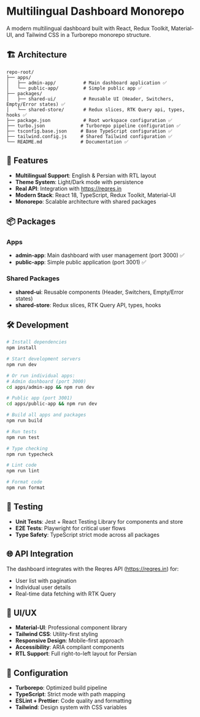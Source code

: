 # Multilingual Dashboard Monorepo

A modern multilingual dashboard built with React, Redux Toolkit, Material-UI, and Tailwind CSS in a Turborepo monorepo structure.

## 🏗 Architecture

```
repo-root/
├── apps/
│   ├── admin-app/          # Main dashboard application ✅
│   └── public-app/         # Simple public app ✅
├── packages/
│   ├── shared-ui/          # Reusable UI (Header, Switchers, Empty/Error states) ✅
│   └── shared-store/       # Redux slices, RTK Query api, types, hooks ✅
├── package.json            # Root workspace configuration ✅
├── turbo.json             # Turborepo pipeline configuration ✅
├── tsconfig.base.json     # Base TypeScript configuration ✅
├── tailwind.config.js     # Shared Tailwind configuration ✅
└── README.md              # Documentation ✅
```

## 🚀 Features

- **Multilingual Support**: English & Persian with RTL layout
- **Theme System**: Light/Dark mode with persistence
- **Real API**: Integration with https://reqres.in
- **Modern Stack**: React 18, TypeScript, Redux Toolkit, Material-UI
- **Monorepo**: Scalable architecture with shared packages

## 📦 Packages

### Apps

- **admin-app**: Main dashboard with user management (port 3000) ✅
- **public-app**: Simple public application (port 3001) ✅

### Shared Packages

- **shared-ui**: Reusable components (Header, Switchers, Empty/Error states)
- **shared-store**: Redux slices, RTK Query API, types, hooks

## 🛠 Development

```bash
# Install dependencies
npm install

# Start development servers
npm run dev

# Or run individual apps:
# Admin dashboard (port 3000)
cd apps/admin-app && npm run dev

# Public app (port 3001)
cd apps/public-app && npm run dev

# Build all apps and packages
npm run build

# Run tests
npm run test

# Type checking
npm run typecheck

# Lint code
npm run lint

# Format code
npm run format
```

## 🧪 Testing

- **Unit Tests**: Jest + React Testing Library for components and store
- **E2E Tests**: Playwright for critical user flows
- **Type Safety**: TypeScript strict mode across all packages

## 🌐 API Integration

The dashboard integrates with the Reqres API (https://reqres.in) for:

- User list with pagination
- Individual user details
- Real-time data fetching with RTK Query

## 🎨 UI/UX

- **Material-UI**: Professional component library
- **Tailwind CSS**: Utility-first styling
- **Responsive Design**: Mobile-first approach
- **Accessibility**: ARIA compliant components
- **RTL Support**: Full right-to-left layout for Persian

## 🔧 Configuration

- **Turborepo**: Optimized build pipeline
- **TypeScript**: Strict mode with path mapping
- **ESLint + Prettier**: Code quality and formatting
- **Tailwind**: Design system with CSS variables
